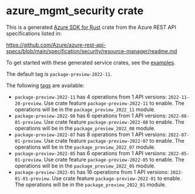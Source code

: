 # azure_mgmt_security crate

This is a generated [Azure SDK for Rust](https://github.com/Azure/azure-sdk-for-rust) crate from the Azure REST API specifications listed in:

https://github.com/Azure/azure-rest-api-specs/blob/main/specification/security/resource-manager/readme.md

To get started with these generated service crates, see the [examples](https://github.com/Azure/azure-sdk-for-rust/blob/main/services/README.md#examples).

The default tag is `package-preview-2022-11`.

The following [tags](https://github.com/Azure/azure-sdk-for-rust/blob/main/services/tags.md) are available:

- `package-preview-2022-11` has 4 operations from 1 API versions: `2022-11-20-preview`. Use crate feature `package-preview-2022-11` to enable. The operations will be in the `package_preview_2022_11` module.
- `package-preview-2022-08` has 6 operations from 1 API versions: `2022-08-01-preview`. Use crate feature `package-preview-2022-08` to enable. The operations will be in the `package_preview_2022_08` module.
- `package-preview-2022-07` has 8 operations from 1 API versions: `2022-07-01-preview`. Use crate feature `package-preview-2022-07` to enable. The operations will be in the `package_preview_2022_07` module.
- `package-preview-2022-05` has 6 operations from 1 API versions: `2022-05-01-preview`. Use crate feature `package-preview-2022-05` to enable. The operations will be in the `package_preview_2022_05` module.
- `package-preview-2022-01` has 16 operations from 1 API versions: `2022-01-01-preview`. Use crate feature `package-preview-2022-01` to enable. The operations will be in the `package_preview_2022_01` module.